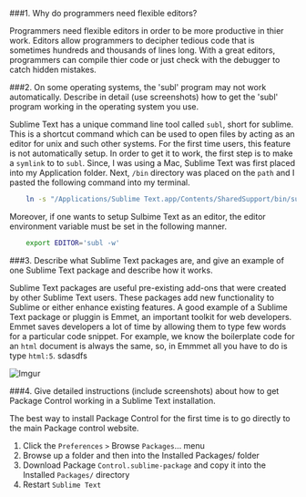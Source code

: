 ###1. Why do programmers need flexible editors?

Programmers need flexible editors in order to be more productive in thier work. Editors allow programmers to decipher tedious code that is sometimes hundreds and thousands of lines long. With a great editors, programmers can compile thier code or just check with the debugger to catch hidden mistakes.

###2. On some operating systems, the 'subl' program may not work automatically. Describe in detail (use screenshots) how to get the 'subl' program working in the operating system you use.

Sublime Text has a unique command line tool called `subl`, short for sublime. This is a shortcut command which can be used to open files by acting as an editor for unix and such other systems. For the first time users, this feature is not automatically setup. In order to get it to work, the first step is to make a `symlink` to to `subl`. Since, I was using a Mac, Sublime Text was first placed into my Application folder. Next, `/bin` directory was placed on the `path` and I pasted the following command into my terminal.
```bash
	ln -s "/Applications/Sublime Text.app/Contents/SharedSupport/bin/subl" ~/bin/subl
```

Moreover, if one wants to setup Sulbime Text as an editor, the editor environment variable must be set in the following manner.

```bash
	export EDITOR='subl -w'
```

###3. Describe what Sublime Text packages are, and give an example of one Sublime Text package and describe how it works.

Sublime Text packages are useful pre-existing add-ons that were created by other Sublime Text users. These packages add new functionality to Sublime or either enhance existing features. A good example of a Sublime Text package or pluggin is Emmet, an important toolkit for web developers. Emmet saves developers a lot of time by allowing them to type few words for a particular code snippet. For example, we know the boilerplate code for an `html` document is always the same, so, in Emmmet all you have to do is type `html:5`. sdasdfs

![Imgur](http://i.imgur.com/CeZy1an.gif)


###4. Give detailed instructions (include screenshots) about how to get Package Control working in a Sublime Text installation.

The best way to install Package Control for the first time is to go directly to the main Package control website.

1. Click the `Preferences` `>` Browse `Packages`… menu
2. Browse up a folder and then into the Installed Packages/ folder
2. Download Package `Control.sublime-package` and copy it into the Installed `Packages/` directory
3. Restart `Sublime Text`